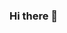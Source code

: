 ### Hi there 👋

<!--
**Lrt1088/Lrt1088** is a ✨ _special_ ✨ repository because its `README.md` (this file) appears on your GitHub profile.

🔭 I’m currently working on CSCI3100 project
🌱 I’m currently learning at CUHK
🤔 I’m looking for help with everything
⚡ Hobby: Sleep
-->
